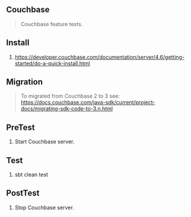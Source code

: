 Couchbase
---------
>Couchbase feature tests.

Install
-------
1. https://developer.couchbase.com/documentation/server/4.6/getting-started/do-a-quick-install.html

Migration
---------
>To migrated from Couchbase 2 to 3 see: https://docs.couchbase.com/java-sdk/current/project-docs/migrating-sdk-code-to-3.n.html

PreTest
-------
1. Start Couchbase server.

Test
----
1. sbt clean test

PostTest
--------
1. Stop Couchbase server.